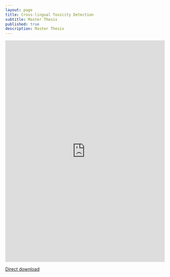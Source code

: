 ```yaml
---
layout: page
title: Cross-lingual Toxicity Detection
subtitle: Master Thesis
published: true
description: Master Thesis
---
```





<embed src="https://drive.google.com/viewerng/
viewer?embedded=true&amp;url=http://bilat.xyz/pdf/cltd.pdf" width="100%" height="700" />
<!-- <embed src="http://bilat.xyz/pdf/cltd.pdf" type="application/pdf" /> -->
[Direct download](http://cltd.bilat.xyz)

